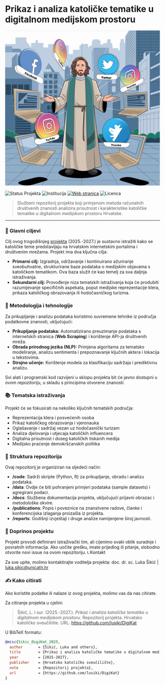# Prikaz i analiza katoličke tematike u digitalnom medijskom prostoru

![Project Logo](photo_.jpg)

![Status Projekta](https://img.shields.io/badge/status-aktivan-green)
![Institucija](https://img.shields.io/badge/Institucija-Hrvatsko_katoličko_sveučilište-blue)
[![Web stranica](https://img.shields.io/badge/web-stranica_projekta-brightgreen)](https://lusiki.github.io/DigiKat/)
![Licenca](https://img.shields.io/badge/Licenca-CC%20BY%204.0-lightgrey)

> Službeni repozitorij projekta koji primjenom metoda računalnih društvenih znanosti analizira prisutnost i karakteristike katoličke tematike u digitalnom medijskom prostoru Hrvatske.

---

### 🎯 Glavni ciljevi

Cilj ovog trogodišnjeg [projekta](https://lusiki.github.io/DigiKat/) (2025.-2027.) je sustavno istražiti kako se katoličke teme predstavljaju na hrvatskim internetskim portalima i društvenim mrežama. Projekt ima dva ključna cilja:

*   **Primarni cilj:** Izgradnja, održavanje i kontinuirano ažuriranje sveobuhvatne, strukturirane baze podataka o medijskim objavama s katoličkom tematikom. Ova baza služit će kao temelj za sva daljnja istraživanja.
*   **Sekundarni cilj:** Provođenje niza tematskih istraživanja koja će produbiti razumijevanje specifičnih aspekata, poput medijske reprezentacije klera, prikaza katoličkog obrazovanja ili hodočasničkog turizma.

### 🔬 Metodologija i tehnologije

Za prikupljanje i analizu podataka koristimo suvremene tehnike iz područja podatkovne znanosti, uključujući:

-   **Prikupljanje podataka:** Automatizirano preuzimanje podataka s internetskih stranica (**Web Scraping**) i korištenje API-ja društvenih mreža.
-   **Obrada prirodnog jezika (NLP):** Primjena algoritama za tematsko modeliranje, analizu sentimenta i prepoznavanje ključnih aktera i lokacija u tekstovima.
-   **Strojno učenje:** Korištenje modela za klasifikaciju sadržaja i prediktivnu analizu.

Svi alati i programski kod razvijeni u sklopu projekta bit će javno dostupni u ovom repozitoriju, u skladu s principima otvorene znanosti.

### 📚 Tematska istraživanja

Projekt će se fokusirati na nekoliko ključnih tematskih područja:

-   Reprezentacija klera i posvećenih osoba
-   Prikaz katoličkog obrazovanja i vjeronauka
-   Oglašavanje i sadržaj vezan uz hodočasnički turizam
-   Analiza djelovanja i utjecaja katoličkih influencera
-   Digitalna prisutnost i doseg katoličkih tiskanih medija
-   Medijsko praćenje demokršćanskih politika

### 📂 Struktura repozitorija

Ovaj repozitorij je organiziran na sljedeći način:

-   **/code**: Sadrži skripte (Python, R) za prikupljanje, obradu i analizu podataka.
-   **/data**: Ovdje će biti pohranjeni primjeri podataka (sample datasets) i agregirani podaci.
-   **/docs**: Službena dokumentacija projekta, uključujući prijavni obrazac i metodološke okvire.
-   **/publications**: Popis i poveznice na znanstvene radove, članke i konferencijska izlaganja proizašla iz projekta.
-   **/reports**: Godišnji izvještaji i druge analize namijenjene široj javnosti.


###  🤝 Doprinos projektu

Projekt provodi definirani istraživački tim, ali cijenimo svaki oblik suradnje i povratnih informacija. Ako uočite grešku, imate prijedlog ili pitanje, slobodno otvorite novi issue na ovom repozitoriju.
📞 Kontakt

Za sve upite, molimo kontaktirajte voditelja projekta:
doc. dr. sc. Luka Šikić | luka.sikic@unicath.hr


### ✍️ Kako citirati

Ako koristite podatke ili nalaze iz ovog projekta, molimo vas da nas citirate.

Za citiranje projekta u cjelini:
> Šikić, L. i sur. (2025.-2027.). *Prikaz i analiza katoličke tematike u digitalnom medijskom prostoru*. Repozitorij projekta. Hrvatsko katoličko sveučilište. URL: https://github.com/lusiki/DigiKat

U BibTeX formatu:

```bibtex
@misc{Sikic_DigiKat_2025,
  author       = {Šikić, Luka and others},
  title        = {Prikaz i analiza katoličke tematike u digitalnom medijskom prostoru},
  year         = {2025-2027},
  publisher    = {Hrvatsko katoličko sveučilište},
  note         = {Repozitorij projekta},
  url          = {https://github.com/lusiki/DigiKat}
}















